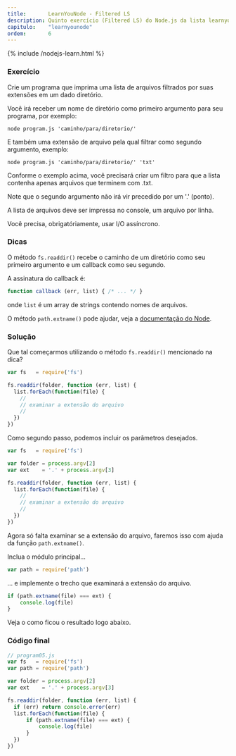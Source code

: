 ```yaml
---
title:       LearnYouNode - Filtered LS
description: Quinto exercício (Filtered LS) do Node.js da lista learnyounode da Nodeschool
capitulo:    "learnyounode"
ordem:       6
---
```


{% include /nodejs-learn.html %}


### Exercício

Crie um programa que imprima uma lista de arquivos filtrados por suas extensões em um dado diretório.

Você irá receber um nome de diretório como primeiro argumento para seu programa, por exemplo: 

    node program.js 'caminho/para/diretorio/'

E também uma extensão de arquivo pela qual filtrar como segundo argumento, exemplo:

    node program.js 'caminho/para/diretorio/' 'txt'

Conforme o exemplo acima, você precisará criar um filtro para que a lista contenha apenas arquivos que terminem com .txt.

Note que o segundo argumento não irá vir precedido por um '.' (ponto).

A lista de arquivos deve ser impressa no console, um arquivo por linha.

Você precisa, obrigatóriamente, usar I/O assíncrono.


### Dicas

O método `fs.readdir()` recebe o caminho de um diretório como seu primeiro argumento e um callback como seu segundo. 

A assinatura do callback é:

```javascript
function callback (err, list) { /* ... */ }
```

onde `list` é um array de strings contendo nomes de arquivos.

O método `path.extname()` pode ajudar, veja a 
[documentação do Node](https://nodejs.org/api/path.html#path_path_extname_path).


### Solução

Que tal começarmos utilizando o método `fs.readdir()` mencionado na dica?

```javascript
var fs   = require('fs')

fs.readdir(folder, function (err, list) {
  list.forEach(function(file) {
    //
    // examinar a extensão do arquivo
    //
  })
})
```

Como segundo passo, podemos incluir os parâmetros desejados.


```javascript
var fs   = require('fs')

var folder = process.argv[2]
var ext    = '.' + process.argv[3]

fs.readdir(folder, function (err, list) {
  list.forEach(function(file) {
    //
    // examinar a extensão do arquivo
    //
  })
})
```

Agora só falta examinar se a extensão do arquivo, faremos isso com ajuda da função `path.extname()`.

Inclua o módulo principal...

```javascript
var path = require('path')
```

... e implemente o trecho que examinará a extensão do arquivo.

```javascript
if (path.extname(file) === ext) {
    console.log(file)
}
```

Veja o como ficou o resultado logo abaixo.


### Código final

```javascript
// program05.js
var fs   = require('fs')
var path = require('path')

var folder = process.argv[2]
var ext    = '.' + process.argv[3]

fs.readdir(folder, function (err, list) {
  if (err) return console.error(err)
  list.forEach(function(file) {
      if (path.extname(file) === ext) {
          console.log(file)
      }
  })
})
```